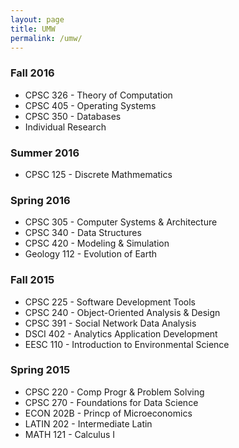 ```yaml
---
layout: page
title: UMW
permalink: /umw/
---
```


### Fall 2016
* CPSC 326 - Theory of Computation
* CPSC 405 - Operating Systems
* CPSC 350 - Databases
* Individual Research

### Summer 2016
* CPSC 125 - Discrete Mathmematics

### Spring 2016
* CPSC 305 - Computer Systems & Architecture
* CPSC 340 - Data Structures
* CPSC 420 - Modeling & Simulation
* Geology 112 - Evolution of Earth

### Fall 2015
* CPSC 225 - Software Development Tools
* CPSC 240 - Object-Oriented Analysis & Design
* CPSC 391 - Social Network Data Analysis
* DSCI 402 - Analytics Application Development
* EESC 110 - Introduction to Environmental Science

### Spring 2015
* CPSC 220 - Comp Progr & Problem Solving
* CPSC 270 - Foundations for Data Science
* ECON 202B - Princp of Microeconomics
* LATIN	202	- Intermediate Latin
* MATH 121 - Calculus I

